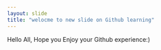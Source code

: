 ```yaml
---
layout: slide
title: "welocme to new slide on Github learning"
---
```

Hello All, Hope you Enjoy your Github experience:)
